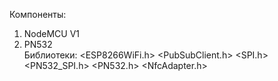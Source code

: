 Компоненты:  
1) NodeMCU V1
2) PN532  
Библиотеки:
<ESP8266WiFi.h>
<PubSubClient.h> 
<SPI.h>
<PN532_SPI.h>
<PN532.h>
<NfcAdapter.h>
